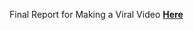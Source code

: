 Final Report for Making a Viral Video [**Here**](https://github.com/user-attachments/files/16998915/Final.Report.-.Making.a.Viral.Video.-.Nicholas.Smith.pdf)
